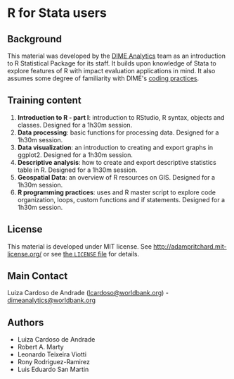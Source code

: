 # R for Stata users

## Background
This material was developed by the [DIME Analytics](https://worldbank.github.io/dimeanalytics/) team as an introduction to R Statistical Package for its staff. It builds upon knowledge of Stata to explore features of R with impact evaluation applications in mind. It also assumes some degree of familiarity with DIME's [coding practices](https://dimewiki.worldbank.org/wiki/Stata_Coding_Practices).

## Training content
1. **Introduction to R - part I**: introduction to RStudio, R syntax, objects and classes. Designed for a 1h30m session.
1. **Data processing**: basic functions for processing data. Designed for a 1h30m session.
1. **Data visualization**: an introduction to creating and export graphs in ggplot2. Designed for a 1h30m session.
1. **Descriptive analysis**: how to create and export descriptive statistics table in R. Designed for a 1h30m session.
1. **Geospatial Data**: an overview of R resources on GIS. Designed for a 1h30m session.
1. **R programming practices**: uses and R master script to explore code organization, loops, custom functions and if statements. Designed for a 1h30m session.

## License
This material is developed under MIT license. See http://adampritchard.mit-license.org/ or see [the `LICENSE` file](https://github.com/worldbank/ietoolkit/blob/master/LICENSE) for details.

## Main Contact
Luiza Cardoso de Andrade (lcardoso@worldbank.org) - dimeanalytics@worldbank.org

## Authors
* Luiza Cardoso de Andrade
* Robert A. Marty
* Leonardo Teixeira Viotti
* Rony Rodriguez-Ramirez
* Luis Eduardo San Martin
